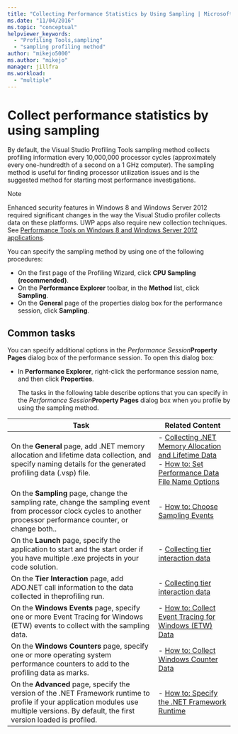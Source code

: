 ```yaml
---
title: "Collecting Performance Statistics by Using Sampling | Microsoft Docs"
ms.date: "11/04/2016"
ms.topic: "conceptual"
helpviewer_keywords: 
  - "Profiling Tools,sampling"
  - "sampling profiling method"
author: "mikejo5000"
ms.author: "mikejo"
manager: jillfra
ms.workload: 
  - "multiple"
---
```

# Collect performance statistics by using sampling

By default, the Visual Studio Profiling Tools sampling method collects profiling information every 10,000,000 processor cycles (approximately every one-hundredth of a second on a 1 GHz computer). The sampling method is useful for finding processor utilization issues and is the suggested method for starting most performance investigations.

> [!NOTE]
> Enhanced security features in Windows 8 and Windows Server 2012 required significant changes in the way the Visual Studio profiler collects data on these platforms. UWP apps also require new collection techniques. See [Performance Tools on Windows 8 and Windows Server 2012 applications](../profiling/performance-tools-on-windows-8-and-windows-server-2012-applications.md).

You can specify the sampling method by using one of the following procedures:

- On the first page of the Profiling Wizard, click **CPU Sampling (recommended)**.
- On the **Performance Explorer** toolbar, in the **Method** list, click **Sampling**.
- On the **General** page of the properties dialog box for the performance session, click **Sampling**.

## Common tasks

You can specify additional options in the _Performance Session_**Property Pages** dialog box of the performance session. To open this dialog box:

- In **Performance Explorer**, right-click the performance session name, and then click **Properties**.

  The tasks in the following table describe options that you can specify in the _Performance Session_**Property Pages** dialog box when you profile by using the sampling method.

|Task|Related Content|
|----------|---------------------|
|On the **General** page, add .NET memory allocation and lifetime data collection, and specify naming details for the generated profiling data (.vsp) file.|- [Collecting .NET Memory Allocation and Lifetime Data](../profiling/collecting-dotnet-memory-allocation-and-lifetime-data.md)<br />- [How to: Set Performance Data File Name Options](../profiling/how-to-set-performance-data-file-name-options.md)|
|On the **Sampling** page, change the sampling rate, change the sampling event from processor clock cycles to another processor performance counter, or change both..|- [How to: Choose Sampling Events](../profiling/how-to-choose-sampling-events.md)|
|On the **Launch** page, specify the application to start and the start order if you have multiple .exe projects in your code solution.|- [Collecting tier interaction data](../profiling/collecting-tier-interaction-data.md)|
|On the **Tier Interaction** page, add ADO.NET call information to the data collected in theprofiling run.|- [Collecting tier interaction data](../profiling/collecting-tier-interaction-data.md)|
|On the **Windows Events** page, specify one or more Event Tracing for Windows (ETW) events to collect with the sampling data.|- [How to: Collect Event Tracing for Windows (ETW) Data](../profiling/how-to-collect-event-tracing-for-windows-etw-data.md)|
|On the **Windows Counters** page, specify one or more operating system performance counters to add to the profiling data as marks.|- [How to: Collect Windows Counter Data](../profiling/how-to-collect-windows-counter-data.md)|
|On the **Advanced** page, specify the version of the .NET Framework runtime to profile if your application modules use multiple versions. By default, the first version loaded is profiled.|- [How to: Specify the .NET Framework Runtime](../profiling/how-to-specify-the-dotnet-framework-runtime.md)|